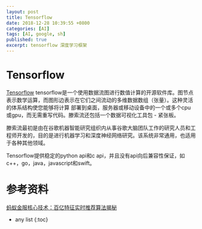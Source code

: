 ```yaml
---
layout: post
title: Tensorflow
date: 2018-12-28 10:39:55 +0800
categories: [AI]
tags: [AI, google, sh]
published: true
excerpt: tensorflow 深度学习框架
---
```


# Tensorflow

[Tensorflow](https://tensorflow.org) tensorflow是一个使用数据流图进行数值计算的开源软件库。图节点表示数学运算，而图形边表示在它们之间流动的多维数据数组（张量）。这种灵活的体系结构使您能够将计算 部署到桌面，服务器或移动设备中的一个或多个cpu或gpu，而无需重写代码。滕索流还包括一个数据可视化工具包 - 紧张板。

滕索流最初是由在谷歌机器智能研究组织内从事谷歌大脑团队工作的研究人员和工程师开发的，目的是进行机器学习和深度神经网络研究。该系统非常通用，也适用于各种其他领域。

Tensorflow提供稳定的python api和c api，并且没有api向后兼容性保证，如c++，go，java，javascript和swift。

# 参考资料

[蚂蚁金服核心技术：百亿特征实时推荐算法揭秘](https://mp.weixin.qq.com/s/6h9MeBs89hTtWsYSZ4pZ5g)



* any list
{:toc}